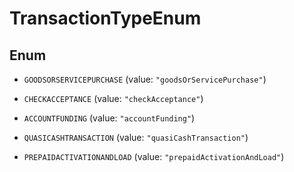 

# TransactionTypeEnum

## Enum


* `GOODSORSERVICEPURCHASE` (value: `"goodsOrServicePurchase"`)

* `CHECKACCEPTANCE` (value: `"checkAcceptance"`)

* `ACCOUNTFUNDING` (value: `"accountFunding"`)

* `QUASICASHTRANSACTION` (value: `"quasiCashTransaction"`)

* `PREPAIDACTIVATIONANDLOAD` (value: `"prepaidActivationAndLoad"`)



